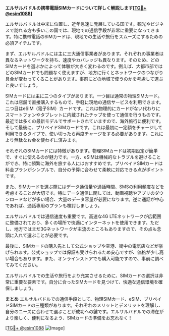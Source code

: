 **エルサルバドルの携帯電話SIMカードについて詳しく解説します[[TG💪+ @esim1088](https://t.me/s/esim1088)]**

エルサルバドルは中米に位置し、近年急速に発展している国です。観光やビジネスで訪れる方も多いこの国では、現地での通信手段が非常に重要になってきます。特に携帯電話のSIMカードは、現地での生活や旅行をスムーズにするための必須アイテムです。

まず、エルサルバドルには主に三大通信事業者があります。それぞれの事業者は異なるネットワークを持ち、速度やカバレッジも異なります。そのため、どのSIMカードを選ぶかによって体験が大きく変わるのです。例えば、大都市部ではどのSIMカードでも問題なく使えますが、地方に行くとネットワークのつながり具合が変わってくることがあります。事前にどの地域で使うのかを考慮して選ぶと良いでしょう。

SIMカードには主に三つのタイプがあります。一つ目は通常の物理SIMカード。これは店舗で直接購入するもので、手軽に現地の通信サービスを利用できます。二つ目はeSIM（電子SIM）カードです。これは物理的にカードがない代わりにスマートフォンやタブレットに内蔵されたチップを使って通信を行うものです。最近では多くの最新モデルでサポートされていますので、海外旅行に便利です。そして最後に、プリペイドSIMカードです。これは最初に一定額をチャージして利用できるタイプで、使い切ったら再度チャージをする必要があります。これにより無駄なお金を使わずに済みます。

それぞれのSIMカードには特徴があります。物理SIMカードは初期設定が簡単で、すぐに使えるのが魅力です。一方、eSIMは機械的なトラブルを避けることができ、特に頻繁に海外を旅する人にはおすすめです。プリペイドSIMカードは料金プランがシンプルで、自分の予算に合わせて柔軟に対応できる点がポイントです。

また、SIMカードを選ぶ際にはデータ通信量や通話時間、SMSの利用頻度などを考慮することが大切です。特にデータ通信に関しては、動画視聴やアプリのダウンロードなどが多い場合、大量のデータ容量が必要になります。逆に通話が中心であれば、通話専用のプランも検討しましょう。

エルサルバドルでは通信速度も重要です。高速な4G LTEネットワークが広範囲に整備されており、多くの場所で快適にインターネットを使用できます。ただし、地方ではまだ3Gネットワークが主流のところもありますので、その点も念頭に入れて選ぶことが必要です。

最後に、SIMカードの購入先として公式ショップや空港、街中の電気店などが挙げられます。公式ショップでは保証も受けられるため安心ですが、価格が少し高い場合もあります。また、オンラインストアでも購入可能ですので、事前に調べてみてください。

エルサルバドルでの生活や旅行をより充実させるために、SIMカードの選択は非常に重要な要素です。自分に合ったSIMカードを見つけて、快適な通信環境を確保しましょう。

**まとめ**
エルサルバドルでの通信手段として、物理SIMカード、eSIM、プリペイドSIMカードの三種類があります。それぞれのメリットとデメリットを理解し、自分のニーズに合わせて選ぶことが成功への鍵です。エルサルバドルでの滞在がより楽しく、便利になるよう、SIMカードの準備をお忘れなく！

[[TG💪+ @esim1088](https://t.me/s/esim1088) ![Image](https://i.postimg.cc/Y0z9fWf4/image.png)]